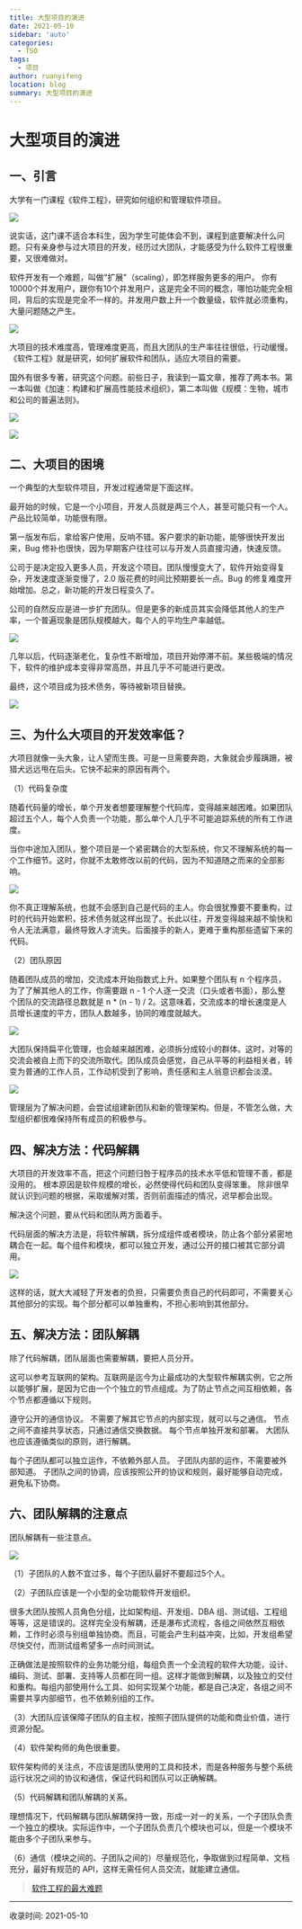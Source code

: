 ```yaml
---
title: 大型项目的演进
date: 2021-05-10
sidebar: 'auto'
categories:
  - TSO
tags:
  - 项目
author: ruanyifeng
location: blog
summary: 大型项目的演进
---
```

# 大型项目的演进
## 一、引言
大学有一门课程《软件工程》，研究如何组织和管理软件项目。

![](https://cdn.beekka.com/blogimg/asset/202105/bg2021050803.jpg)

说实话，这门课不适合本科生，因为学生可能体会不到，课程到底要解决什么问题。只有亲身参与过大项目的开发，经历过大团队，才能感受为什么软件工程很重要，又很难做对。

软件开发有一个难题，叫做"扩展"（scaling），即怎样服务更多的用户。 你有10000个并发用户，跟你有10个并发用户，这是完全不同的概念，哪怕功能完全相同，背后的实现是完全不一样的。并发用户数上升一个数量级，软件就必须重构，大量问题随之产生。

![](https://cdn.beekka.com/blogimg/asset/202105/bg2021050804.jpg)

大项目的技术难度高，管理难度更高，而且大团队的生产率往往很低，行动缓慢。 《软件工程》就是研究，如何扩展软件和团队，适应大项目的需要。

国外有很多专著，研究这个问题。前些日子，我读到一篇文章，推荐了两本书。第一本叫做《加速：构建和扩展高性能技术组织》，第二本叫做《规模：生物，城市和公司的普遍法则》。

![](https://cdn.beekka.com/blogimg/asset/202105/bg2021050801.jpg)

![](https://cdn.beekka.com/blogimg/asset/202105/bg2021050802.jpg)

## 二、大项目的困境
一个典型的大型软件项目，开发过程通常是下面这样。

最开始的时候，它是一个小项目，开发人员就是两三个人，甚至可能只有一个人。产品比较简单，功能很有限。

第一版发布后，拿给客户使用，反响不错。客户要求的新功能，能够很快开发出来，Bug 修补也很快，因为早期客户往往可以与开发人员直接沟通，快速反馈。

公司于是决定投入更多人员，开发这个项目。团队慢慢变大了，软件开始变得复杂，开发速度逐渐变慢了，2.0 版花费的时间比预期要长一点。Bug 的修复难度开始增加。总之，新功能的开发日程变久了。

公司的自然反应是进一步扩充团队。但是更多的新成员其实会降低其他人的生产率，一个普遍现象是团队规模越大，每个人的平均生产率越低。

![](https://cdn.beekka.com/blogimg/asset/202105/bg2021050820.jpg)

几年以后，代码逐渐老化，复杂性不断增加，项目开始停滞不前。某些极端的情况下，软件的维护成本变得非常高昂，并且几乎不可能进行更改。

最终，这个项目成为技术债务，等待被新项目替换。

![](https://cdn.beekka.com/blogimg/asset/202105/bg2021050819.jpg)

## 三、为什么大项目的开发效率低？
大项目就像一头大象，让人望而生畏。可是一旦需要奔跑，大象就会步履蹒跚，被猎犬远远甩在后头。它快不起来的原因有两个。

（1）代码复杂度

随着代码量的增长，单个开发者想要理解整个代码库，变得越来越困难。如果团队超过五个人，每个人负责一个功能，那么单个人几乎不可能追踪系统的所有工作进度。

当你中途加入团队，整个项目是一个紧密耦合的大型系统，你又不理解系统的每一个工作细节。这时，你就不太敢修改以前的代码，因为不知道随之而来的全部影响。

![](https://cdn.beekka.com/blogimg/asset/202105/bg2021050821.jpg)

你不真正理解系统，也就不会感到自己是代码的主人。你会很犹豫要不要重构，过时的代码开始累积，技术债务就这样出现了。长此以往，开发变得越来越不愉快和令人无法满意，最终导致人才流失。后面接手的新人，更难于重构那些遗留下来的代码。

（2）团队原因

随着团队成员的增加，交流成本开始指数式上升。如果整个团队有 n 个程序员，为了了解其他人的工作，你需要跟 n - 1 个人逐一交流（口头或者书面），那么整个团队的交流路径总数就是 n * (n - 1) / 2。这意味着，交流成本的增长速度是人员增长速度的平方，团队人数越多，协同的难度就越大。

![](https://cdn.beekka.com/blogimg/asset/202105/bg2021050822.jpg)

大团队保持扁平化管理，也会越来越困难，必须拆分成较小的群体。这时，对等的交流会被自上而下的交流所取代。团队成员会感觉，自己从平等的利益相关者，转变为普通的工作人员，工作动机受到了影响，责任感和主人翁意识都会淡漠。

![](https://cdn.beekka.com/blogimg/asset/202105/bg2021050823.jpg)

管理层为了解决问题，会尝试组建新团队和新的管理架构。但是，不管怎么做，大型组织都很难保持所有成员的积极参与。

## 四、解决方法：代码解耦
大项目的开发效率不高，把这个问题归咎于程序员的技术水平低和管理不善，都是没用的。 根本原因是软件规模的增长，必然使得代码和团队变得笨重。 除非很早就认识到问题的根据，采取缓解对策，否则前面描述的情况，迟早都会出现。

解决这个问题，要从代码和团队两方面着手。

代码层面的解决方法是，将软件解耦，拆分成组件或者模块，防止各个部分紧密地耦合在一起。每个组件和模块，都可以独立开发，通过公开的接口被其它部分调用。

![](https://cdn.beekka.com/blogimg/asset/202105/bg2021050824.jpg)

这样的话，就大大减轻了开发者的负担，只需要负责自己的代码即可，不需要关心其他部分的实现。每个部分都可以单独重构，不担心影响到其他部分。

## 五、解决方法：团队解耦
除了代码解耦，团队层面也需要解耦，要把人员分开。

这可以参考互联网的架构。互联网是迄今为止最成功的大型软件解耦实例，它之所以能够扩展，是因为它由一个个独立的节点组成。为了防止节点之间互相依赖，各个节点都遵循以下规则。

遵守公开的通信协议。
不需要了解其它节点的内部实现，就可以与之通信。
节点之间不直接共享状态，只通过通信交换数据。
每个节点单独开发和部署。
大团队也应该遵循类似的原则，进行解耦。

每个子团队都可以独立运作，不依赖外部人员。
子团队内部的运作，不需要被外部知道。
子团队之间的协调，应该按照公开的协议和规则，最好能够自动完成，避免私下协商。
## 六、团队解耦的注意点
团队解耦有一些注意点。

![](https://cdn.beekka.com/blogimg/asset/202105/bg2021050825.jpg)

（1）子团队的人数不宜过多，每个子团队最好不要超过5个人。

（2）子团队应该是一个小型的全功能软件开发组织。

很多大团队按照人员角色分组，比如架构组、开发组、DBA 组、测试组、工程组等等，这是错误的。这样完全没有解耦，还是瀑布式流程，各组之间依然互相依赖，工作时必须与别组单独协商。而且，可能会产生利益冲突，比如，开发组希望尽快交付，而测试组希望多一点时间测试。

正确做法是按照软件的业务功能分组，每组负责一个全流程的软件大功能，设计、编码、测试、部署、支持等人员都在同一组。这样才能做到解耦，以及独立的交付和重构。每组内部使用什么工具、如何实现某个功能，都是自己决定，各组之间不需要共享内部细节，也不依赖别组的工作。

（3）大团队应该保障子团队的自主权，按照子团队提供的功能和商业价值，进行资源分配。

（4）软件架构师的角色很重要。

软件架构师的关注点，不应该是团队使用的工具和技术，而是各种服务与整个系统运行状况之间的协议和通信，保证代码和团队可以正确解耦。

（5）代码解耦和团队解耦的关系。

理想情况下，代码解耦与团队解耦保持一致，形成一对一的关系，一个子团队负责一个独立的模块。实际运作中，一个子团队负责几个模块也可以，但是一个模块不能由多个子团队来参与。

（6）通信（模块之间的、子团队之间的）尽量规范化，争取做到过程简单、文档充分，最好有规范的 API，这样无需任何人员交流，就能建立通信。


> [软件工程的最大难题](https://www.ruanyifeng.com/blog/2021/05/scaling-problem.html)

---
收录时间: 2021-05-10

<Vssue :title="$title" />
